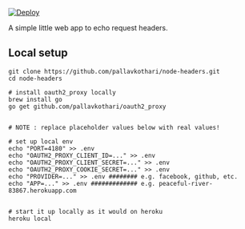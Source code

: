
[![Deploy](https://www.herokucdn.com/deploy/button.svg)](https://heroku.com/deploy)

A simple little web app to echo request headers.



## Local setup 

```
git clone https://github.com/pallavkothari/node-headers.git
cd node-headers

# install oauth2_proxy locally
brew install go
go get github.com/pallavkothari/oauth2_proxy


# NOTE : replace placeholder values below with real values!

# set up local env 
echo "PORT=4180" >> .env
echo "OAUTH2_PROXY_CLIENT_ID=..." >> .env
echo "OAUTH2_PROXY_CLIENT_SECRET=..." >> .env
echo "OAUTH2_PROXY_COOKIE_SECRET=..." >> .env
echo "PROVIDER=..." >> .env ######## e.g. facebook, github, etc. 
echo "APP=..." >> .env ############# e.g. peaceful-river-83867.herokuapp.com


# start it up locally as it would on heroku 
heroku local 
```

